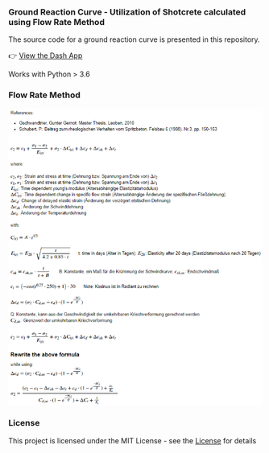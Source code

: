 ### Ground Reaction Curve - Utilization of Shotcrete calculated using Flow Rate Method

The source code for a ground reaction curve is presented in this repository.

👉 [View the Dash App](https://ground-curve.herokuapp.com/)

Works with Python > 3.6

### Flow Rate Method

![Flow Rate](https://github.com/onurkoc/ground-curve/blob/master/images/flow_rate_formula.png)

### License
This project is licensed under the MIT License - see the [License](https://github.com/onurkoc/ground-curve/blob/master/LICENSE) for details
